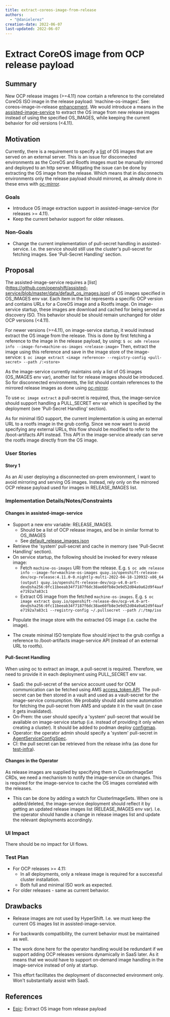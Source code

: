 ```yaml
---
title: extract-coreos-image-from-release
authors:
  - "@danielerez"
creation-date: 2022-06-07
last-updated: 2022-06-07
---
```


# Extract CoreOS image from OCP release payload

## Summary

New OCP release images (>=4.11) now contain a reference to the correlated CoreOS ISO image in the release payload: ‘machine-os-images’. See: coreos-image-in-release [enhancement](https://github.com/openshift/enhancements/blob/master/enhancements/baremetal/coreos-image-in-release.md).
We would introduce a means in the [assisted-image-service](https://github.com/openshift/assisted-image-service) to extract the OS image from new release images instead of using the specified OS_IMAGES, while keeping the current behavior for old versions (<4.11).

## Motivation

Currently, there is a requirement to specify a [list](https://github.com/openshift/assisted-service/blob/master/data/default_os_images.json) of OS images that are served on an external server. This is an issue for disconnected environments as the CoreOS and Rootfs images must be manually mirrored and deployed to an http server. Mitigating the issue can be done by extracting the OS image from the release. Which means that in disconnects environments only the release payload should mirrored, as already done in these envs with [oc-mirror](https://docs.openshift.com/container-platform/4.10/installing/disconnected_install/installing-mirroring-disconnected.html#installing-mirroring-disconnected).

### Goals

* Introduce OS image extraction support in assisted-image-service (for releases >= 4.11).
* Keep the current behavior support for older releases.

### Non-Goals

* Change the current implementation of pull-secret handling in assisted-service. I.e. the service should still use the cluster's pull-secret for fetching images. See 'Pull-Secret Handling' section.

## Proposal

The assisted-image-service requires a [list] (https://github.com/openshift/assisted-service/blob/master/data/default_os_images.json) of OS images specified in OS_IMAGES env var. Each item in the list represents a specific OCP version and contains URLs for a CoreOS image and a Rootfs image. On image-service startup, these images are download and cached for being served as discovery ISO. This behavior should be should remain unchanged for older OCP versions (<4.11).

For newer versions (>=4.11), on image-service startup, it would instead extract the OS image from the release. This is done by first fetching a reference to the image in the release payload, by using:
`$ oc adm release info --image-for=machine-os-images <release-image>`
Then, extract the image using this reference and save in the image store of the image-service:
`$ oc image extract <image reference> --registry-config <pull-secret> --path /:<store>`

As the image-service currently maintains only a list of OS images (OS_IMAGES env var), another list for release images should be introduced. So for disconnected environments, the list should contain references to the mirrored release images as done using [oc-mirror](https://docs.openshift.com/container-platform/4.10/installing/disconnected_install/installing-mirroring-disconnected.html#installing-mirroring-disconnected). 

To use `oc image extract` a pull-secret is required, thus, the image-service should support handling a PULL_SECRET env var which is specified by the deployment (see 'Pull-Secret Handling' section).

As for minimal ISO support, the current implementation is using an external URL to a rootfs image in the grub config. Since we now want to avoid specifying any external URLs, this flow should be modified to refer to the /boot-artifacts API instead. This API in the image-service already can serve the rootfs image directly from the OS image.

### User Stories

#### Story 1

As an AI user deploying a disconnected on-prem environment, I want to avoid mirroring and serving OS images. Instead, rely only on the mirrored OCP release payload used for images in RELEASE_IMAGES list.

### Implementation Details/Notes/Constraints

#### Changes in assisted-image-service

* Support a new env variable: RELEASE_IMAGES.
  - Should be a list of OCP release images, and be in similar format to OS_IMAGES
  - See [default_release_images.json](https://github.com/openshift/assisted-service/blob/master/data/default_release_images.json)
* Retrieve the 'system' pull-secret and cache in memory (see 'Pull-Secret Handling' section).
* On service startup, the following should be invoked for every release image:
  - Fetch `machine-os-images` URI from the release.
    E.g. 
    `$ oc adm release info --image-for=machine-os-images quay.io/openshift-release-dev/ocp-release:4.11.0-0.nightly-multi-2022-04-18-120932-x86_64`
    `(output) quay.io/openshift-release-dev/ocp-v4.0-art-dev@sha256:0fc11beeab34f7187f6dc38ae60fb8e3e9d52d04a9a62d9f4aafe7192a7a83c1`
  - Extract OS image from the fetched `machine-os-images`.
    E.g. 
    `$ oc image extract quay.io/openshift-release-dev/ocp-v4.0-art-dev@sha256:0fc11beeab34f7187f6dc38ae60fb8e3e9d52d04a9a62d9f4aafe7192a7a83c1 --registry-config ~/.pullsecret --path /:/tmp/iso`
 - Populate the image store with the extracted OS image (i.e. cache the image).
 * The create minimal ISO template flow should inject to the grub configs a reference to /boot-artifacts image-service API (instead of an external URL to rootfs).

#### Pull-Secret Handling

When using oc to extract an image, a pull-secret is required. Therefore, we need to provide it in each deployment using PULL_SECRET env var.
* SaaS: the pull-secret of the service account used for OCM communication can be fetched using AMS [access_token API](https://api.openshift.com/?urls.primaryName=Accounts%20management%20service#/default/post_api_accounts_mgmt_v1_access_token). The pull-secret can be then stored in a vault and used as a vault-secret for the image-service consumption. We probably should add some automation for fetching the pull-secret from AMS and update it in the vault (in case it gets invalidated).
* On-Prem: the user should specify a 'system' pull-secret that would be available on image-service startup (i.e. instead of providing it only when creating a cluster). It should be added to podman deploy [configmap](https://github.com/openshift/assisted-service/blob/master/deploy/podman/configmap.yml).
* Operator: the operator admin should specify a 'system' pull-secret in [AgentServiceConfigSpec](https://github.com/openshift/assisted-service/blob/8f7bc60886cbab86104063d54d2a0e99fd538734/api/v1beta1/agentserviceconfig_types.go#L54).
* CI: the pull secret can be retrieved from the release infra (as done for [test-infra](https://github.com/openshift/release/blob/0e401d7e2fac1aa2beb84b4f9787f385897218cf/ci-operator/step-registry/assisted/baremetal/setup/assisted-baremetal-setup-commands.sh#L94)).

#### Changes in the Operator

As release images are supplied by specifying them in ClusterImageSet CRDs, we need a mechanism to notify the image-service on changes. This is required for the image-service to cache the OS images correlated with the releases.
- This can be done by adding a watch for ClusterImageSets. When one is added/deleted, the image-service deployment should reflect it by getting an updated release images list (RELEASE_IMAGES env var). I.e. the operator should handle a change in release images list and update the relevant deployments accordingly.

### UI Impact

There should be no impact for UI flows.

### Test Plan

* For OCP releases >= 4.11:
  - In all deployments, only a release image is required for a successful cluster installation.
  - Both full and minimal ISO work as expected.
* For older releases - same as current behavior.

## Drawbacks

* Release images are not used by HyperShift. I.e. we must keep the current OS images list in assisted-image-service.

* For backwards compatibility, the current behavior must be maintained as well.

* The work done here for the operator handling would be redundant if we support adding OCP releases versions dynamically in SaaS later. As it means that we would have to support on-demand image handling in the image-service instead of only at startup.

* This effort facilitates the deployment of disconnected environment only. Won't substantially assist with SaaS.  

## References

* [Epic](https://issues.redhat.com/browse/MGMT-8581): Extract OS image from release payload
